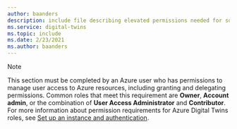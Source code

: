 ```yaml
---
author: baanders
description: include file describing elevated permissions needed for some management steps
ms.service: digital-twins
ms.topic: include
ms.date: 2/23/2021
ms.author: baanders
---
```


>[!NOTE]
> This section must be completed by an Azure user who has permissions to manage user access to Azure resources, including granting and delegating permissions. Common roles that meet this requirement are **Owner**, **Account admin**, or the combination of **User Access Administrator** and **Contributor**. For more information about permission requirements for Azure Digital Twins roles, see [Set up an instance and authentication](../articles/digital-twins/how-to-set-up-instance-portal.md#prerequisites-permission-requirements).
